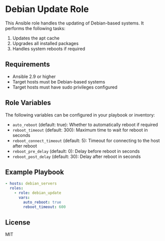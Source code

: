 # Debian Update Role

This Ansible role handles the updating of Debian-based systems. It performs the following tasks:

1. Updates the apt cache
2. Upgrades all installed packages
3. Handles system reboots if required

## Requirements

- Ansible 2.9 or higher
- Target hosts must be Debian-based systems
- Target hosts must have sudo privileges configured

## Role Variables

The following variables can be configured in your playbook or inventory:

- `auto_reboot` (default: true): Whether to automatically reboot if required
- `reboot_timeout` (default: 300): Maximum time to wait for reboot in seconds
- `reboot_connect_timeout` (default: 5): Timeout for connecting to the host after reboot
- `reboot_pre_delay` (default: 0): Delay before reboot in seconds
- `reboot_post_delay` (default: 30): Delay after reboot in seconds

## Example Playbook

```yaml
- hosts: debian_servers
  roles:
    - role: debian_update
      vars:
        auto_reboot: true
        reboot_timeout: 600
```

## License

MIT
